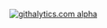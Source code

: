 [![githalytics.com alpha](https://cruel-carlota.pagodabox.com/346697f137d9ac8de1a0b162813c173b "githalytics.com")](http://githalytics.com/turtletrouble/test)
